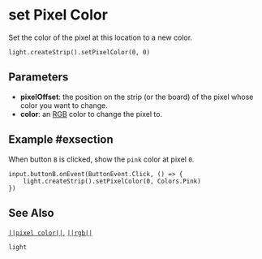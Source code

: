 # set Pixel Color

Set the color of the pixel at this location to a new color.

```sig
light.createStrip().setPixelColor(0, 0)

```

## Parameters

* **pixelOffset**: the position on the strip (or the board) of the pixel whose
color you want to change.
* **color**: an [RGB](/reference/light/rgb#rgbdesc) color to change the pixel to.

## Example #exsection

When button ``B`` is clicked, show the ``pink`` color at pixel ``0``.

```blocks
input.buttonB.onEvent(ButtonEvent.Click, () => {
    light.createStrip().setPixelColor(0, Colors.Pink)
})
```

## See Also
[``||pixel color||``](/reference/light/pixel-color), [``||rgb||``](/reference/light/rgb)

```package
light
```
